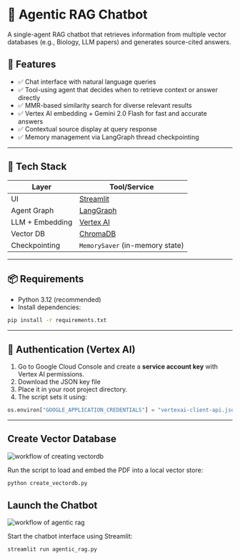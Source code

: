 
# 🤖 Agentic RAG Chatbot

A single-agent RAG chatbot that retrieves information from multiple vector databases (e.g., Biology, LLM papers) and generates source-cited answers.

## 🚀 Features

- ✅ Chat interface with natural language queries
- ✅ Tool-using agent that decides when to retrieve context or answer directly
- ✅ MMR-based similarity search for diverse relevant results
- ✅ Vertex AI embedding + Gemini 2.0 Flash for fast and accurate answers
- ✅ Contextual source display at query response
- ✅ Memory management via LangGraph thread checkpointing

---

## 🧰 Tech Stack

| Layer        | Tool/Service               |
|-------------|----------------------------|
| UI          | [Streamlit](https://streamlit.io) |
| Agent Graph | [LangGraph](https://github.com/langchain-ai/langgraph) |
| LLM + Embedding | [Vertex AI](https://cloud.google.com/vertex-ai) |
| Vector DB   | [ChromaDB](https://www.trychroma.com) |
| Checkpointing | `MemorySaver` (in-memory state) |

---


## 📦 Requirements

- Python 3.12 (recommended)
- Install dependencies:

```bash
pip install -r requirements.txt
```

---

## 🔐 Authentication (Vertex AI)

1. Go to Google Cloud Console and create a **service account key** with Vertex AI permissions.
2. Download the JSON key file
3. Place it in your root project directory.
4. The script sets it using:

```python
os.environ["GOOGLE_APPLICATION_CREDENTIALS"] = "vertexai-client-api.json" # change to your key file name
```

---


## Create Vector Database

![workflow of creating vectordb](https://github.com/user-attachments/assets/63259cd4-bb93-4987-9755-b8ea0879d3ea)

Run the script to load and embed the PDF into a local vector store:

```bash
python create_vectordb.py
```

## Launch the Chatbot
![workflow of agentic rag](https://github.com/user-attachments/assets/727f7662-c257-4100-912f-6c596ec4928c)


Start the chatbot interface using Streamlit:

```bash
streamlit run agentic_rag.py

